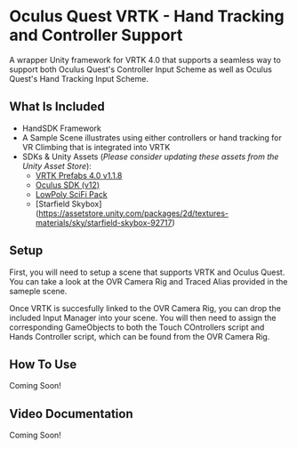 # Oculus Quest VRTK - Hand Tracking and Controller Support

A wrapper Unity framework for VRTK 4.0 that supports a seamless way to support both Oculus Quest's Controller Input Scheme as well as Oculus Quest's Hand Tracking Input Scheme. 

## What Is Included

- HandSDK Framework
- A Sample Scene illustrates using either controllers or hand tracking for VR Climbing that is integrated into VRTK
- SDKs & Unity Assets (*Please consider updating these assets from the Unity Asset Store*):
  - [VRTK Prefabs 4.0 v1.1.8](https://github.com/ExtendRealityLtd/VRTK.Prefabs)
  - [Oculus SDK (v12)](https://assetstore.unity.com/packages/tools/integration/oculus-integration-82022)
  - [LowPoly SciFi Pack](https://assetstore.unity.com/packages/3d/environments/sci-fi/free-lowpoly-scifi-110070)
  - [Starfield Skybox] (https://assetstore.unity.com/packages/2d/textures-materials/sky/starfield-skybox-92717)
  
## Setup

First, you will need to setup a scene that supports VRTK and Oculus Quest. You can take a look at the OVR Camera Rig and Traced Alias provided in the sameple scene.

Once VRTK is succesfully linked to the OVR Camera Rig, you can drop the included Input Manager into your scene. You will then need to assign the corresponding GameObjects to both the Touch COntrollers script and Hands Controller script, which can be found from the OVR Camera Rig. 

## How To Use

Coming Soon!

## Video Documentation

Coming Soon!
